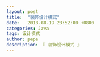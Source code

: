 ```yaml
---
layout: post
title:  "装饰设计模式"
date:   2018-08-19 23:52:00 +0800
categories: Java
tags: 设计模式
author: pepe
description: 『 装饰设计模式 』
---
```

